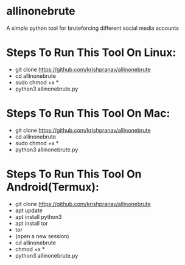 # allinonebrute
A simple python tool for bruteforcing different social media accounts

# Steps To Run This Tool On Linux:
- git clone https://github.com/krishpranav/allinonebrute
- cd allinonebrute
- sudo chmod +x *
- python3 allinonebrute.py

# Steps To Run This Tool On Mac:
- git clone https://github.com/krishpranav/allinonebrute
- cd allinonebrute
- sudo chmod +x *
- python3 allinonebrute.py

# Steps To Run This Tool On Android(Termux):
- git clone https://github.com/krishpranav/allinonebrute
- apt update
- apt install python3
- apt install tor
- tor
- (open a new session)
- cd allinonebrute
- chmod +x *
- python3 allinonebrute.py
